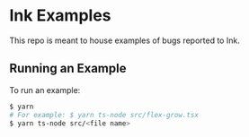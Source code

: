 # Ink Examples

This repo is meant to house examples of bugs reported to Ink.

## Running an Example

To run an example:

```sh
$ yarn
# For example: $ yarn ts-node src/flex-grow.tsx
$ yarn ts-node src/<file name>
```
